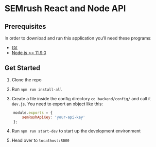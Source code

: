 SEMrush React and Node API 
===
 
## Prerequisites

In order to download and run this application you'll need these programs:
- [Git](https://git-scm.com/)
- [Node.js >= 11.9.0](https://nodejs.org/en/)

## Get Started

1. Clone the repo

2. Run `npm run install-all`

3. Create a file inside the config directory  `cd backend/config/` and call it  `dev.js`.
You need to export an object like this:

```js
    module.exports = {
        semRushApiKey: 'your-api-key' 
    };
```

4. Run `npm run start-dev` to start up the development environment

5. Head over to `localhost:8000` 



